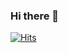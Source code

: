 ### Hi there 👋

<!--
**wiseseo/wiseseo** is a ✨ _special_ ✨ repository because its `README.md` (this file) appears on your GitHub profile.

Here are some ideas to get you started:

- 🔭 I’m currently working on ...
- 🌱 I’m currently learning ...
- 👯 I’m looking to collaborate on ...
- 🤔 I’m looking for help with ...
- 💬 Ask me about ...
- 📫 How to reach me: ...
- 😄 Pronouns: ...
- ⚡ Fun fact: ...
-->
<!-- 
[![Hits](https://hits.seeyoufarm.com/api/count/incr/badge.svg?url=https%3A%2F%2Fgithub.com%2Fwiseseo&count_bg=%234C7DFD&title_bg=%23555555&icon=&icon_color=%23FFFFFF&title=hits&edge_flat=true)](https://hits.seeyoufarm.com) -->

[![Hits](https://hits.seeyoufarm.com/api/count/incr/badge.svg?url=https%3A%2F%2Fgithub.com%2Fwiseseo%2Fhit-counter&count_bg=%232960F1&title_bg=%23848484&icon=&icon_color=%23E7E7E7&title=hits&edge_flat=true)](https://hits.seeyoufarm.com)
